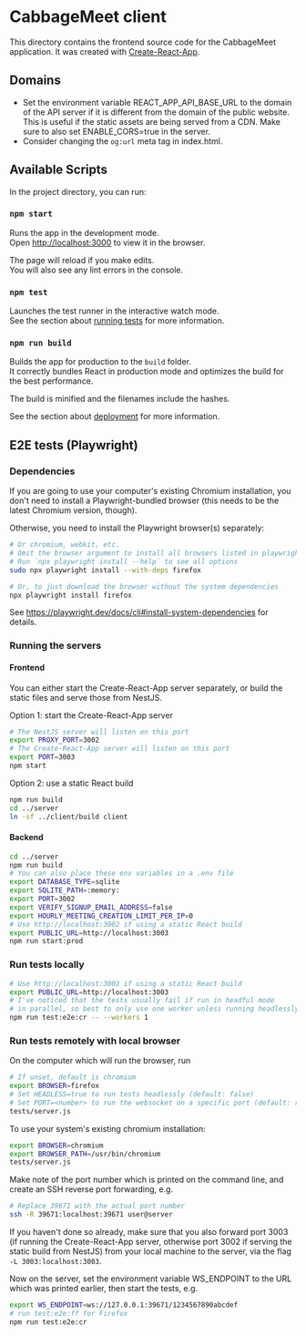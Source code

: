 # CabbageMeet client

This directory contains the frontend source code for the CabbageMeet application.
It was created with [Create-React-App](https://create-react-app.dev).

## Domains
* Set the environment variable REACT_APP_API_BASE_URL to the domain of the
  API server if it is different from the domain of the public website. This
  is useful if the static assets are being served from a CDN. Make sure to
  also set ENABLE_CORS=true in the server.
* Consider changing the `og:url` meta tag in index.html.

## Available Scripts

In the project directory, you can run:

### `npm start`

Runs the app in the development mode.\
Open [http://localhost:3000](http://localhost:3000) to view it in the browser.

The page will reload if you make edits.\
You will also see any lint errors in the console.

### `npm test`

Launches the test runner in the interactive watch mode.\
See the section about [running tests](https://facebook.github.io/create-react-app/docs/running-tests) for more information.

### `npm run build`

Builds the app for production to the `build` folder.\
It correctly bundles React in production mode and optimizes the build for the best performance.

The build is minified and the filenames include the hashes.

See the section about [deployment](https://facebook.github.io/create-react-app/docs/deployment) for more information.

## E2E tests (Playwright)
### Dependencies
If you are going to use your computer's existing Chromium installation, you
don't need to install a Playwright-bundled browser (this needs to be the
latest Chromium version, though).

Otherwise, you need to install the Playwright browser(s) separately:
```bash
# Or chromium, webkit, etc.
# Omit the browser argument to install all browsers listed in playwright.config.ts
# Run `npx playwright install --help` to see all options
sudo npx playwright install --with-deps firefox

# Or, to just download the browser without the system dependencies
npx playwright install firefox
```

See https://playwright.dev/docs/cli#install-system-dependencies for details.

### Running the servers
#### Frontend
You can either start the Create-React-App server separately, or build the
static files and serve those from NestJS.

Option 1: start the Create-React-App server
```bash
# The NestJS server will listen on this port
export PROXY_PORT=3002
# The Create-React-App server will listen on this port
export PORT=3003
npm start
```

Option 2: use a static React build
```bash
npm run build
cd ../server
ln -sf ../client/build client
```

#### Backend
```bash
cd ../server
npm run build
# You can also place these env variables in a .env file
export DATABASE_TYPE=sqlite
export SQLITE_PATH=:memory:
export PORT=3002
export VERIFY_SIGNUP_EMAIL_ADDRESS=false
export HOURLY_MEETING_CREATION_LIMIT_PER_IP=0
# Use http://localhost:3002 if using a static React build
export PUBLIC_URL=http://localhost:3003
npm run start:prod
```

### Run tests locally
```bash
# Use http://localhost:3002 if using a static React build
export PUBLIC_URL=http://localhost:3003
# I've noticed that the tests usually fail if run in headful mode
# in parallel, so best to only use one worker unless running headlessly
npm run test:e2e:cr -- --workers 1
```

### Run tests remotely with local browser
On the computer which will run the browser, run
```bash
# If unset, default is chromium
export BROWSER=firefox
# Set HEADLESS=true to run tests headlessly (default: false)
# Set PORT=<number> to run the websocket on a specific port (default: random)
tests/server.js
```

To use your system's existing chromium installation:
```bash
export BROWSER=chromium
export BROWSER_PATH=/usr/bin/chromium
tests/server.js
```

Make note of the port number which is printed on the command line, and
create an SSH reverse port forwarding, e.g.
```bash
# Replace 39671 with the actual port number
ssh -R 39671:localhost:39671 user@server
```

If you haven't done so already, make sure that you also forward port
3003 (if running the Create-React-App server, otherwise port 3002 if serving
the static build from NestJS) from your local machine to the server, via the
flag `-L 3003:localhost:3003`.

Now on the server, set the environment variable WS_ENDPOINT to the URL
which was printed earlier, then start the tests, e.g.
```bash
export WS_ENDPOINT=ws://127.0.0.1:39671/1234567890abcdef
# run test:e2e:ff for Firefox
npm run test:e2e:cr
```
